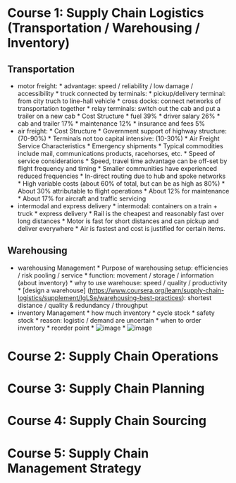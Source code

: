# Course 1: Supply Chain Logistics (Transportation / Warehousing / Inventory)
## Transportation
* motor freight:
      * advantage: speed / reliability / low damage / accessibility
      * truck connected by terminals:
            * pickup/delivery terminal: from city truch to line-hall vehicle
            * cross docks: connect networks of transportation together
            * relay terminals: switch out the cab and put a trailer on a new cab
      * Cost Structure
            * fuel 39% 
            * driver salary 26%
            * cab and trailer 17%
            * maintenance 12% 
            * insurance and fees 5%
* air freight:
      * Cost Structure
            * Government support of highway structure: (70-90%)
            * Terminals not too capital intensive: (10-30%)
      * Air Freight Service Characteristics
            * Emergency shipments
            * Typical commodities include mail, communications products, racehorses, etc.
            * Speed of service considerations
            * Speed, travel time advantage can be off-set by flight frequency and timing
            * Smaller communities have experienced reduced frequencies
            * In-direct routing due to hub and spoke networks
      * High variable costs (about 60% of total, but can be as high as 80%)
            * About 30% attributable to flight operations
            * About 12% for maintenance
            * About 17% for aircraft and traffic servicing
* intermodal and express delivery
      * intermodal: containers on a train + truck
      * express delivery
      * Rail is the cheapest and reasonably fast over long distances
      * Motor is fast for short distances and can pickup and deliver everywhere
      * Air is fastest and cost is justified for certain items.
## Warehousing 
* warehousing Management
      * Purpose of warehousing setup: efficiencies / risk pooling / service
      * function: movement / storage / information (about inventory)
      * why to use warehouse: speed / quality / productivity
      * [design a warehouse] (https://www.coursera.org/learn/supply-chain-logistics/supplement/IgLSe/warehousing-best-practices): shortest distance / quality & redundancy / throughput
* inventory Management
      * how much inventory
          * cycle stock
          * safety stock
              * reason: logistic / demand are uncertain 
      * when to order inventory
          * reorder point
          * ![image](https://github.com/jinfeijoy/supply_chain/assets/16402963/1308d340-7a69-4063-b429-4718cb21e588)
          * ![image](https://github.com/jinfeijoy/supply_chain/assets/16402963/72da8ac7-3dea-45d6-973c-69c9d98e0c7b)



# Course 2: Supply Chain Operations

# Course 3: Supply Chain Planning

# Course 4: Supply Chain Sourcing

# Course 5: Supply Chain Management Strategy 
